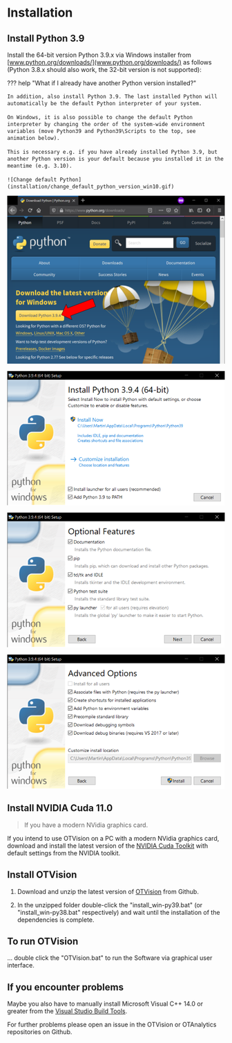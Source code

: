 # Installation

## Install Python 3.9

Install the 64-bit version Python 3.9.x via Windows installer from [www.python.org/downloads/](www.python.org/downloads/) as follows (Python 3.8.x should also work, the 32-bit version is not supported):

??? help "What if I already have another Python version installed?"

    In addition, also install Python 3.9. The last installed Python will automatically be the default Python interpreter of your system.

    On Windows, it is also possible to change the default Python interpreter by changing the order of the system-wide environment variables (move Python39 and Python39\Scripts to the top, see animation below).

    This is necessary e.g. if you have already installed Python 3.9, but another Python version is your default because you installed it in the meantime (e.g. 3.10).

    ![Change default Python](installation/change_default_python_version_win10.gif)

![Download Python](installation/Download_Python.PNG)

![Install Python 1](installation/Install_Python_1.PNG)

![Install Python 2](installation/Install_Python_2.PNG)

![Install Python 3](installation/Install_Python_3.PNG)

## Install NVIDIA Cuda 11.0

> If you have a modern NVidia graphics card.

If you intend to use OTVision on a PC with a modern NVidia graphics card, download and install the latest version of the [NVIDIA Cuda Toolkit](https://developer.nvidia.com/cuda-downloads) with default settings from the NVIDIA toolkit.

## Install OTVision

1. Download and unzip the latest version of [OTVision](https://github.com/OpenTrafficCam/OTVision/archive/refs/heads/master.zip) from Github.

2. In the unzipped folder double-click the "install_win-py39.bat" (or "install_win-py38.bat" respectively) and wait until the installation of the dependencies is complete.

## To run OTVision

... double click the "OTVision.bat" to run the Software via graphical user interface.

## If you encounter problems

Maybe you also have to manually install Microsoft Visual C++ 14.0 or greater from the [Visual Studio Build Tools](https://visualstudio.microsoft.com/visual-cpp-build-tools/).

For further problems please open an issue in the OTVision or OTAnalytics repositories on Github.
